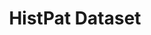---
citation: "\n@article{petralia_histpat_2019,\n\ttitle = {{HistPat} {Dataset}},\n\turl
  = {https://dataverse.harvard.edu/dataset.xhtml?persistentId=doi:10.7910/DVN/BPC15W},\n\tdoi
  = {10.7910/DVN/BPC15W},\n\tabstract = {HistPat provides the geography of historical
  patents granted by the United States Patent and Trademark Office (USPTO) from 1790
  to 1975. This histo...},\n\tlanguage = {en},\n\turldate = {2021-08-24},\n\tauthor
  = {Petralia, Sergio and Balland, Pierre-Alexandre and Rigby, David},\n\tmonth =
  jan,\n\tyear = {2019},\n\tnote = {type: dataset},\n}\n"
description: HistPat provides the geography of historical patents granted by the United
  States Patent and Trademark Office (USPTO) from 1790 to 1975. This histo...
doi: 10.7910/DVN/BPC15W
record_creation_timestamp: 08/24/2021, 15:31:52
shortname: histpat
title: HistPat Dataset
location: https://dataverse.harvard.edu/dataset.xhtml?persistentId=doi:10.7910/DVN/BPC15W
uuid: 40f30ff4-d152-4aa8-89a9-e31dddc812dc
---